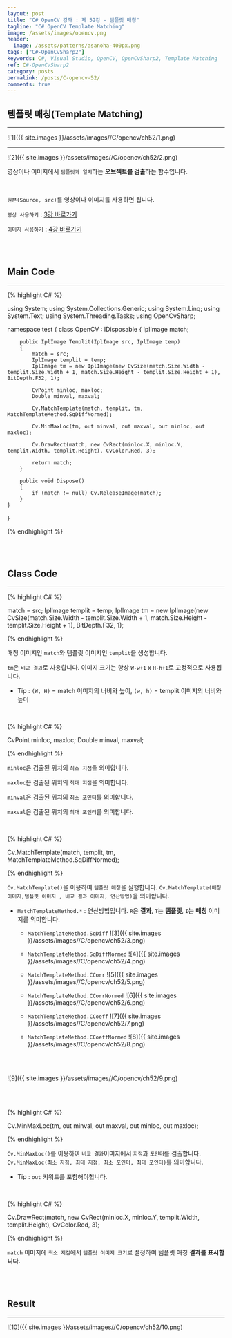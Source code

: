 ```yaml
---
layout: post
title: "C# OpenCV 강좌 : 제 52강 - 템플릿 매칭"
tagline: "C# OpenCV Template Matching"
image: /assets/images/opencv.png
header:
  image: /assets/patterns/asanoha-400px.png
tags: ["C#-OpenCvSharp2"]
keywords: C#, Visual Studio, OpenCV, OpenCvSharp2, Template Matching
ref: C#-OpenCvSharp2
category: posts
permalink: /posts/C-opencv-52/
comments: true
---
```


## 템플릿 매칭(Template Matching) ##
----------

![1]({{ site.images }}/assets/images//C/opencv/ch52/1.png)

----------

![2]({{ site.images }}/assets/images//C/opencv/ch52/2.png)

영상이나 이미지에서 `템플릿과 일치`하는 **오브젝트를 검출**하는 함수입니다. 

<br>

`원본(Source, src)`를 영상이나 이미지를 사용하면 됩니다.

`영상 사용하기` : [3강 바로가기][3강]

`이미지 사용하기` : [4강 바로가기][4강]

<br>
<br>

## Main Code ##
----------

{% highlight C# %}

using System;
using System.Collections.Generic;
using System.Linq;
using System.Text;
using System.Threading.Tasks;
using OpenCvSharp;

namespace test
{
    class OpenCV : IDisposable
    {
        IplImage match;
        
        public IplImage Templit(IplImage src, IplImage temp)
        {
            match = src;
            IplImage templit = temp;
            IplImage tm = new IplImage(new CvSize(match.Size.Width - templit.Size.Width + 1, match.Size.Height - templit.Size.Height + 1), BitDepth.F32, 1);

            CvPoint minloc, maxloc;
            Double minval, maxval;

            Cv.MatchTemplate(match, templit, tm, MatchTemplateMethod.SqDiffNormed);

            Cv.MinMaxLoc(tm, out minval, out maxval, out minloc, out maxloc);

            Cv.DrawRect(match, new CvRect(minloc.X, minloc.Y, templit.Width, templit.Height), CvColor.Red, 3);

            return match;
        }
                  
        public void Dispose()
        {
            if (match != null) Cv.ReleaseImage(match);
        }
    }
}

{% endhighlight %}

<br>
<br>

## Class Code ##
----------

{% highlight C# %}

match = src;
IplImage templit = temp;
IplImage tm = new IplImage(new CvSize(match.Size.Width - templit.Size.Width + 1, match.Size.Height - templit.Size.Height + 1), BitDepth.F32, 1);

{% endhighlight %}

매칭 이미지인 `match`와 템플릿 이미지인 `templit`을 생성합니다.

`tm`은 `비교 결과`로 사용합니다. 이미지 크기는 항상 `W-w+1` x `H-h+1`로 고정적으로 사용됩니다.

* Tip : `(W, H)` = match 이미지의 너비와 높이, `(w, h)` = templit 이미지의 너비와 높이

<br>

{% highlight C# %}

CvPoint minloc, maxloc;
Double minval, maxval;

{% endhighlight %}

`minloc`은 검출된 위치의 `최소 지점`을 의미합니다.

`maxloc`은 검출된 위치의 `최대 지점`을 의미합니다.

`minval`은 검출된 위치의 `최소 포인터`를 의미합니다.

`maxval`은 검출된 위치의 `최대 포인터`를 의미합니다.

<br>


{% highlight C# %}

Cv.MatchTemplate(match, templit, tm, MatchTemplateMethod.SqDiffNormed);

{% endhighlight %}


`Cv.MatchTemplate()`을 이용하여 `템플릿 매칭`을 실행합니다. `Cv.MatchTemplate(매칭 이미지,템플릿 이미지 , 비교 결과 이미지, 연산방법)`을 의미합니다.

* `MatchTemplateMethod.*` : 연산방법입니다. `R`은 **결과**, `T`는 **템플릿**, `I`는 **매칭** 이미지를 의미합니다.
    - `MatchTemplateMethod.SqDiff`
![3]({{ site.images }}/assets/images//C/opencv/ch52/3.png)

    - `MatchTemplateMethod.SqDiffNormed`
![4]({{ site.images }}/assets/images//C/opencv/ch52/4.png)

    - `MatchTemplateMethod.CCorr`
![5]({{ site.images }}/assets/images//C/opencv/ch52/5.png)

    - `MatchTemplateMethod.CCorrNormed`
![6]({{ site.images }}/assets/images//C/opencv/ch52/6.png)

    - `MatchTemplateMethod.CCoeff`
![7]({{ site.images }}/assets/images//C/opencv/ch52/7.png)

    - `MatchTemplateMethod.CCoeffNormed`
![8]({{ site.images }}/assets/images//C/opencv/ch52/8.png)

<br>
<br>

![9]({{ site.images }}/assets/images//C/opencv/ch52/9.png)

<br>
<br>

{% highlight C# %}

Cv.MinMaxLoc(tm, out minval, out maxval, out minloc, out maxloc);

{% endhighlight %}

`Cv.MinMaxLoc()`를 이용하여 `비교 결과`이미지에서 `지점`과 `포인터`를 검출합니다. `Cv.MinMaxLoc(최소 지점, 최대 지점, 최소 포인터, 최대 포인터)`를 의미합니다.

* Tip : `out` 키워드를 포함해야합니다.

<br>


{% highlight C# %}

Cv.DrawRect(match, new CvRect(minloc.X, minloc.Y, templit.Width, templit.Height), CvColor.Red, 3);

{% endhighlight %}

`match` 이미지에 `최소 지점`에서 `템플릿 이미지 크기`로 설정하여 템플릿 매칭 **결과를 표시합니다.**

<br>
<br>

## Result ##
----------

![10]({{ site.images }}/assets/images//C/opencv/ch52/10.png)


[3강]: https://076923.github.io/posts/C-opencv-3/
[4강]: https://076923.github.io/posts/C-opencv-4/
